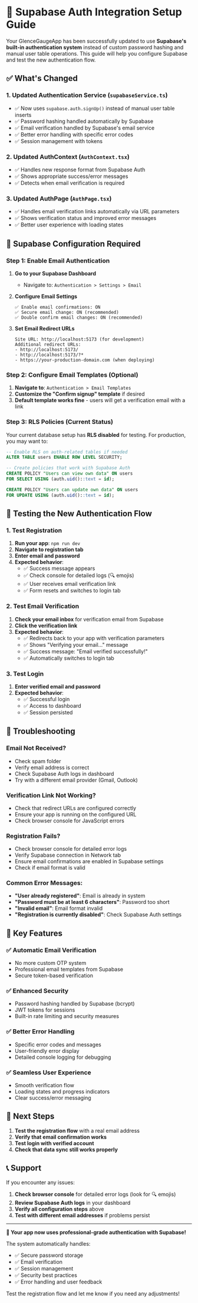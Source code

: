 # 🚀 Supabase Auth Integration Setup Guide

Your GlenceGaugeApp has been successfully updated to use **Supabase's built-in authentication system** instead of custom password hashing and manual user table operations. This guide will help you configure Supabase and test the new authentication flow.

## ✅ What's Changed

### 1. **Updated Authentication Service (`supabaseService.ts`)**
- ✅ Now uses `supabase.auth.signUp()` instead of manual user table inserts
- ✅ Password hashing handled automatically by Supabase
- ✅ Email verification handled by Supabase's email service
- ✅ Better error handling with specific error codes
- ✅ Session management with tokens

### 2. **Updated AuthContext (`AuthContext.tsx`)**
- ✅ Handles new response format from Supabase Auth
- ✅ Shows appropriate success/error messages
- ✅ Detects when email verification is required

### 3. **Updated AuthPage (`AuthPage.tsx`)**
- ✅ Handles email verification links automatically via URL parameters
- ✅ Shows verification status and improved error messages
- ✅ Better user experience with loading states

## 🔧 Supabase Configuration Required

### Step 1: Enable Email Authentication

1. **Go to your Supabase Dashboard**
   - Navigate to: `Authentication > Settings > Email`

2. **Configure Email Settings**
   ```
   ✅ Enable email confirmations: ON
   ✅ Secure email change: ON (recommended)
   ✅ Double confirm email changes: ON (recommended)
   ```

3. **Set Email Redirect URLs**
   ```
   Site URL: http://localhost:5173 (for development)
   Additional redirect URLs:
   - http://localhost:5173/
   - http://localhost:5173/?*
   - https://your-production-domain.com (when deploying)
   ```

### Step 2: Configure Email Templates (Optional)

1. **Navigate to**: `Authentication > Email Templates`
2. **Customize the "Confirm signup" template** if desired
3. **Default template works fine** - users will get a verification email with a link

### Step 3: RLS Policies (Current Status)

Your current database setup has **RLS disabled** for testing. For production, you may want to:

```sql
-- Enable RLS on auth-related tables if needed
ALTER TABLE users ENABLE ROW LEVEL SECURITY;

-- Create policies that work with Supabase Auth
CREATE POLICY "Users can view own data" ON users
FOR SELECT USING (auth.uid()::text = id);

CREATE POLICY "Users can update own data" ON users
FOR UPDATE USING (auth.uid()::text = id);
```

## 🧪 Testing the New Authentication Flow

### 1. **Test Registration**

1. **Run your app**: `npm run dev`
2. **Navigate to registration tab**
3. **Enter email and password**
4. **Expected behavior**:
   - ✅ Success message appears
   - ✅ Check console for detailed logs (🔍 emojis)
   - ✅ User receives email verification link
   - ✅ Form resets and switches to login tab

### 2. **Test Email Verification**

1. **Check your email inbox** for verification email from Supabase
2. **Click the verification link**
3. **Expected behavior**:
   - ✅ Redirects back to your app with verification parameters
   - ✅ Shows "Verifying your email..." message
   - ✅ Success message: "Email verified successfully!"
   - ✅ Automatically switches to login tab

### 3. **Test Login**

1. **Enter verified email and password**
2. **Expected behavior**:
   - ✅ Successful login
   - ✅ Access to dashboard
   - ✅ Session persisted

## 🐛 Troubleshooting

### Email Not Received?
- Check spam folder
- Verify email address is correct
- Check Supabase Auth logs in dashboard
- Try with a different email provider (Gmail, Outlook)

### Verification Link Not Working?
- Check that redirect URLs are configured correctly
- Ensure your app is running on the configured URL
- Check browser console for JavaScript errors

### Registration Fails?
- Check browser console for detailed error logs
- Verify Supabase connection in Network tab
- Ensure email confirmations are enabled in Supabase settings
- Check if email format is valid

### Common Error Messages:
- **"User already registered"**: Email is already in system
- **"Password must be at least 6 characters"**: Password too short
- **"Invalid email"**: Email format invalid
- **"Registration is currently disabled"**: Check Supabase Auth settings

## 🎯 Key Features

### ✅ **Automatic Email Verification**
- No more custom OTP system
- Professional email templates from Supabase
- Secure token-based verification

### ✅ **Enhanced Security** 
- Password hashing handled by Supabase (bcrypt)
- JWT tokens for sessions
- Built-in rate limiting and security measures

### ✅ **Better Error Handling**
- Specific error codes and messages
- User-friendly error display
- Detailed console logging for debugging

### ✅ **Seamless User Experience**
- Smooth verification flow
- Loading states and progress indicators
- Clear success/error messaging

## 🚀 Next Steps

1. **Test the registration flow** with a real email address
2. **Verify that email confirmation works**
3. **Test login with verified account**
4. **Check that data sync still works properly**

## 📞 Support

If you encounter any issues:

1. **Check browser console** for detailed error logs (look for 🔍 emojis)
2. **Review Supabase Auth logs** in your dashboard
3. **Verify all configuration steps** above
4. **Test with different email addresses** if problems persist

---

**🎉 Your app now uses professional-grade authentication with Supabase!**

The system automatically handles:
- ✅ Secure password storage
- ✅ Email verification 
- ✅ Session management
- ✅ Security best practices
- ✅ Error handling and user feedback

Test the registration flow and let me know if you need any adjustments!
